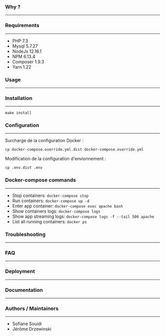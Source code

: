 ### Why ?
---

### Requirements
---
- PHP 7.3
- Mysql 5.7.27
- NodeJs 12.16.1
- NPM 6.13.4
- Composer 1.9.3
- Yarn 1.22

### Usage
---

### Installation
---

```
make install
```

### Configuration
---

Surcharge de la configuration Docker :

```
cp docker-compose.override.yml.dist docker-compose.override.yml
```

Modification de la configuration d'envionnement : 

```
cp .env.dist .env
```

### Docker-compose commands
---
* Stop containers: `docker-compose stop`
* Run containers: `docker-compose up -d`
* Enter app container: `docker-compose exec apache bash`
* Show containers logs: `docker-compose logs`
* Show app streaming logs: `docker-compose logs -f --tail 500 apache`
* List all running containers: `docker ps`

### Troubleshooting
---

### FAQ
---

### Deployment
---

### Documentation
---

### Authors / Maintainers
---

- Sofiane Souidi
- Jérôme Drzewinski
